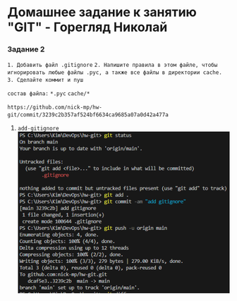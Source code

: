 # Домашнее задание к занятию "GIT" - Горегляд Николай

### Задание 2

`1. Добавить файл .gitignore`
`2. Напишите правила в этом файле, чтобы игнорировать любые файлы .pyc, а также все файлы в директории cache.`
`3. Сделайте коммит и пуш`

`состав файла:`
`*.рус`
`cache/*`

`https://github.com/nick-mp/hw-git/commit/3239c2b357af524bf6634ca9685a07a0d42a477a`

1. `add-gitignore`
   ![gitignore](https://github.com/nick-mp/hw-git/blob/main/gitignore.png)


